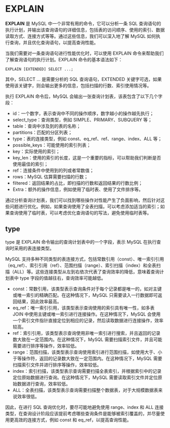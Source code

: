 
# EXPLAIN 

**EXPLAIN** 是 MySQL 中一个非常有用的命令，它可以分析一条 SQL 查询语句的执行计划，并输出该查询语句的详细信息，包括表的访问顺序、使用的索引、数据读取方式、连接方式等等。通过这些信息，我们可以深入地了解 MySQL 如何执行查询，并且优化查询语句，以提高查询性能。

当我们需要对一条查询语句进行性能优化时，可以使用 EXPLAIN 命令来帮助我们了解查询语句的执行计划。EXPLAIN 命令的基本语法如下：

```
EXPLAIN [EXTENDED] SELECT ...;
```
其中，SELECT ... 是需要分析的 SQL 查询语句，EXTENDED 关键字可选，如果使用该关键字，则会输出更多的信息，包括扫描的行数、索引使用情况等。

执行 EXPLAIN 命令后，MySQL 会输出一张查询计划表，该表包含了以下几个字段：

- id：一个数字，表示查询中不同的操作顺序，数字越小的操作越先执行；
- select_type：查询类型，例如 SIMPLE、PRIMARY、SUBQUERY 等；
- table：查询中涉及到的表的名称；
- partitions：匹配的分区列表；
- type：表的连接类型，例如 const、eq_ref、ref、range、index、ALL 等；
- possible_keys：可能使用的索引列表；
- key：实际使用的索引；
- key_len：使用的索引的长度，这是一个重要的指标，可以帮助我们判断是否使用最佳的索引；
- ref：连接条件中使用到的列或者常数值；
- rows：MySQL 估算需要扫描的行数；
- filtered：返回结果的占比，即扫描的行数和返回结果的行数比例；
- Extra：额外的操作信息，例如使用了临时表、使用了文件排序等。

通过分析查询计划表，我们可以找到哪些操作对性能产生了负面影响，然后针对这些问题进行优化。例如，如果查询使用了全表扫描，可以考虑添加适当的索引；如果查询使用了临时表，可以考虑优化查询语句的写法，避免使用临时表等。

## type

type 是 EXPLAIN 命令输出的查询计划表中的一个字段，表示 MySQL 在执行查询时采用的表连接类型。

MySQL 支持多种不同类型的表连接方式，包括常数引用（const）、唯一索引引用（eq_ref）、索引引用（ref）、范围扫描（range）、索引扫描（index）和全表扫描（ALL）等。这些连接类型从左到右依次代表了查询效率的降低，意味着查询计划表中 type 字段的值越往右，查询效率可能越低。

- const：常数引用，该类型表示查询条件对于每个记录都是唯一的，如对主键或唯一索引的精确匹配。在这种情况下，MySQL 只需要读入一行数据即可返回结果，因此效率最高。
- eq_ref：唯一索引引用，该类型表示查询使用的索引具有唯一性，如多表 JOIN 中使用主键或唯一索引进行连接操作。在这种情况下，MySQL 会使用一个索引文件指针直接定位到相应的记录，然后读取数据进行连接操作，效率较高。
- ref：索引引用，该类型表示查询使用非唯一索引进行搜索，并且返回的记录数大致在一定范围内。在这种情况下，MySQL 需要扫描索引文件，并且可能需要进行排序等操作，效率较低。
- range：范围扫描，该类型表示查询使用索引进行范围扫描，如使用大于、小于等操作符，返回的记录数大致在一定范围内。在这种情况下，MySQL 需要扫描索引文件并进行排序等操作，效率较低。
- index：索引扫描，该类型表示查询需要扫描全表索引，并根据索引中的记录定位原始数据进行查询。在这种情况下，MySQL 需要读取索引文件并定位原始数据进行查询，效率较低。
- ALL：全表扫描，该类型表示查询需要扫描整个数据表，对于大规模数据表来说效率很低。

因此，在进行 SQL 查询优化时，要尽可能地避免使用 range、index 和 ALL 连接类型，在查询设计阶段应该提前考虑哪些查询条件是能够被索引覆盖的，并尽量使用更高效的连接方式，例如 const 和 eq_ref，以提高查询性能。
